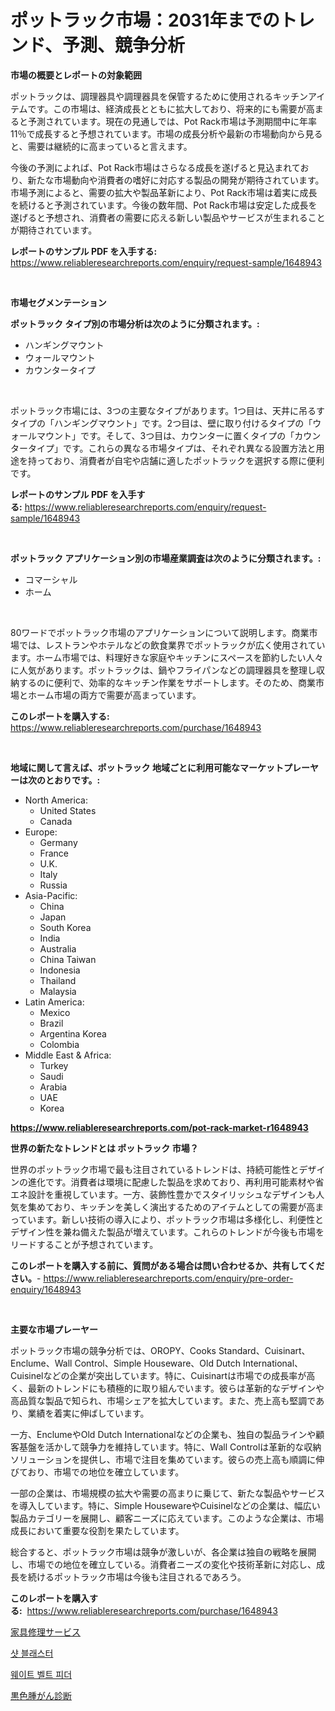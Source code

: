 <p><h1>ポットラック市場：2031年までのトレンド、予測、競争分析</h1></p><p><strong>市場の概要とレポートの対象範囲</strong></p>
<p><p>ポットラックは、調理器具や調理器具を保管するために使用されるキッチンアイテムです。この市場は、経済成長とともに拡大しており、将来的にも需要が高まると予測されています。現在の見通しでは、Pot Rack市場は予測期間中に年率11％で成長すると予想されています。市場の成長分析や最新の市場動向から見ると、需要は継続的に高まっていると言えます。</p><p>今後の予測によれば、Pot Rack市場はさらなる成長を遂げると見込まれており、新たな市場動向や消費者の嗜好に対応する製品の開発が期待されています。市場予測によると、需要の拡大や製品革新により、Pot Rack市場は着実に成長を続けると予測されています。今後の数年間、Pot Rack市場は安定した成長を遂げると予想され、消費者の需要に応える新しい製品やサービスが生まれることが期待されています。</p></p>
<p><strong>レポートのサンプル PDF を入手する:</strong> <a href="https://www.reliableresearchreports.com/enquiry/request-sample/1648943">https://www.reliableresearchreports.com/enquiry/request-sample/1648943</a></p>
<p>&nbsp;</p>
<p><strong>市場セグメンテーション</strong></p>
<p><strong>ポットラック タイプ別の市場分析は次のように分類されます。:</strong></p>
<p><ul><li>ハンギングマウント</li><li>ウォールマウント</li><li>カウンタータイプ</li></ul></p>
<p>&nbsp;</p>
<p><p>ポットラック市場には、3つの主要なタイプがあります。1つ目は、天井に吊るすタイプの「ハンギングマウント」です。2つ目は、壁に取り付けるタイプの「ウォールマウント」です。そして、3つ目は、カウンターに置くタイプの「カウンタータイプ」です。これらの異なる市場タイプは、それぞれ異なる設置方法と用途を持っており、消費者が自宅や店舗に適したポットラックを選択する際に便利です。</p></p>
<p><strong>レポートのサンプル PDF を入手する:</strong>&nbsp;<a href="https://www.reliableresearchreports.com/enquiry/request-sample/1648943">https://www.reliableresearchreports.com/enquiry/request-sample/1648943</a></p>
<p>&nbsp;</p>
<p><strong> ポットラック アプリケーション別の市場産業調査は次のように分類されます。:</strong></p>
<p><ul><li>コマーシャル</li><li>ホーム</li></ul></p>
<p>&nbsp;</p>
<p><p>80ワードでポットラック市場のアプリケーションについて説明します。商業市場では、レストランやホテルなどの飲食業界でポットラックが広く使用されています。ホーム市場では、料理好きな家庭やキッチンにスペースを節約したい人々に人気があります。ポットラックは、鍋やフライパンなどの調理器具を整理し収納するのに便利で、効率的なキッチン作業をサポートします。そのため、商業市場とホーム市場の両方で需要が高まっています。</p></p>
<p><strong>このレポートを購入する:</strong>&nbsp; <a href="https://www.reliableresearchreports.com/purchase/1648943">https://www.reliableresearchreports.com/purchase/1648943</a></p>
<p>&nbsp;</p>
<p><strong>地域に関して言えば、ポットラック 地域ごとに利用可能なマーケットプレーヤーは次のとおりです。:</strong></p>
<p><ul>
    <li>
        North America:
        <ul>
            <li>United States</li>
            <li>Canada</li>
        </ul>
    </li>
    <li>
        Europe:
        <ul>
            <li>Germany</li>
            <li>France</li>
            <li>U.K.</li>
            <li>Italy</li>
            <li>Russia</li>
        </ul>
    </li>
    <li>
        Asia-Pacific:
        <ul>
            <li>China</li>
            <li>Japan</li>
            <li>South Korea</li>
            <li>India</li>
            <li>Australia</li>
            <li>China Taiwan</li>
            <li>Indonesia</li>
            <li>Thailand</li>
            <li>Malaysia</li>
        </ul>
    </li>
    <li>
        Latin America:
        <ul>
            <li>Mexico</li>
            <li>Brazil</li>
            <li>Argentina Korea</li>
            <li>Colombia</li>
        </ul>
    </li>
    <li>
        Middle East & Africa:
        <ul>
            <li>Turkey</li>
            <li>Saudi</li>
            <li>Arabia</li>
            <li>UAE</li>
            <li>Korea</li>
        </ul>
    </li>
    </ul></p>
<p><strong><a href="https://www.reliableresearchreports.com/pot-rack-market-r1648943">https://www.reliableresearchreports.com/pot-rack-market-r1648943</a></strong>&nbsp;</p>
<p><strong>世界の新たなトレンドとは ポットラック 市場？</strong></p>
<p><p>世界のポットラック市場で最も注目されているトレンドは、持続可能性とデザインの進化です。消費者は環境に配慮した製品を求めており、再利用可能素材や省エネ設計を重視しています。一方、装飾性豊かでスタイリッシュなデザインも人気を集めており、キッチンを美しく演出するためのアイテムとしての需要が高まっています。新しい技術の導入により、ポットラック市場は多様化し、利便性とデザイン性を兼ね備えた製品が増えています。これらのトレンドが今後も市場をリードすることが予想されています。</p></p>
<p><strong>このレポートを購入する前に、質問がある場合は問い合わせるか、共有してください。</strong>- <a href="https://www.reliableresearchreports.com/enquiry/pre-order-enquiry/1648943">https://www.reliableresearchreports.com/enquiry/pre-order-enquiry/1648943</a></p>
<p>&nbsp;</p>
<p><strong>主要な市場プレーヤー</strong></p>
<p><p>ポットラック市場の競争分析では、OROPY、Cooks Standard、Cuisinart、Enclume、Wall Control、Simple Houseware、Old Dutch International、Cuisinelなどの企業が突出しています。特に、Cuisinartは市場での成長率が高く、最新のトレンドにも積極的に取り組んでいます。彼らは革新的なデザインや高品質な製品で知られ、市場シェアを拡大しています。また、売上高も堅調であり、業績を着実に伸ばしています。</p><p>一方、EnclumeやOld Dutch Internationalなどの企業も、独自の製品ラインや顧客基盤を活かして競争力を維持しています。特に、Wall Controlは革新的な収納ソリューションを提供し、市場で注目を集めています。彼らの売上高も順調に伸びており、市場での地位を確立しています。</p><p>一部の企業は、市場規模の拡大や需要の高まりに乗じて、新たな製品やサービスを導入しています。特に、Simple HousewareやCuisinelなどの企業は、幅広い製品カテゴリーを展開し、顧客ニーズに応えています。このような企業は、市場成長において重要な役割を果たしています。</p><p>総合すると、ポットラック市場は競争が激しいが、各企業は独自の戦略を展開し、市場での地位を確立している。消費者ニーズの変化や技術革新に対応し、成長を続けるポットラック市場は今後も注目されるであろう。</p></p>
<p><strong>このレポートを購入する:</strong>&nbsp;&nbsp;<a href="https://www.reliableresearchreports.com/purchase/1648943">https://www.reliableresearchreports.com/purchase/1648943</a></p>
<p><p><a href="https://medium.com/@akio198300/%E5%AE%B6%E5%85%B7%E4%BF%AE%E7%90%86%E3%82%B5%E3%83%BC%E3%83%93%E3%82%B9%E5%B8%82%E5%A0%B4%E3%81%AF-%E5%B8%82%E5%A0%B4%E3%82%B7%E3%82%A7%E3%82%A2-%E5%B8%82%E5%A0%B4%E3%83%88%E3%83%AC%E3%83%B3%E3%83%89-%E5%B8%82%E5%A0%B4%E6%88%90%E9%95%B7%E3%81%AB%E9%96%A2%E3%81%99%E3%82%8B%E6%83%85%E5%A0%B1%E3%82%92%E6%8F%90%E4%BE%9B%E3%81%97%E3%81%BE%E3%81%99-60c9f48b0039">家具修理サービス</a></p><p><a href="https://medium.com/@joanacasper2001/%EC%83%B7%EB%B8%94%EB%9D%BC%EC%8A%A4%ED%84%B0-%EC%8B%9C%EC%9E%A5-%EA%B7%9C%EB%AA%A8-%EC%97%B0%ED%8F%89%EA%B7%A0-%EC%84%B1%EC%9E%A5%EC%9C%A8-%ED%8A%B8%EB%A0%8C%EB%93%9C-2024-2030-e38c8d9600de">샷 블래스터</a></p><p><a href="https://medium.com/@jaleelweissnat2022/2024%EB%85%84%EB%B6%80%ED%84%B0-2031%EB%85%84%EA%B9%8C%EC%A7%80-%EC%98%88%EC%B8%A1%EB%90%9C-%EC%9C%84-%EB%B2%A8%ED%8A%B8-%ED%94%BC%EB%8D%94-%EC%8B%9C%EC%9E%A5-%EB%8F%99%ED%96%A5%EA%B3%BC-%EC%8B%9C%EC%9E%A5-%EB%B6%84%EC%84%9D-661d7ffc26fd">웨이트 벨트 피더</a></p><p><a href="https://medium.com/@leeweir2009/%E3%83%A1%E3%83%A9%E3%83%8E%E3%83%BC%E3%83%9E%E3%81%8C%E3%82%93%E8%A8%BA%E6%96%AD%E5%B8%82%E5%A0%B4%E3%81%AE%E5%B1%95%E6%9C%9B-%E6%A5%AD%E7%95%8C%E6%A6%82%E8%A6%81%E3%81%A8%E4%BA%88%E6%B8%AC-2024%E5%B9%B4%E3%81%8B%E3%82%892031%E5%B9%B4-0c8f7a119578">黒色腫がん診断</a></p></p>